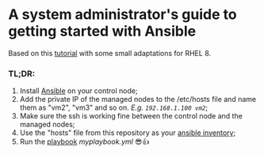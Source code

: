 # A system administrator's guide to getting started with Ansible 
Based on this [tutorial](https://www.redhat.com/en/blog/system-administrators-guide-getting-started-ansible-fast) with some small adaptations for RHEL 8.
### TL;DR: 
1. Install [Ansible](https://docs.ansible.com/ansible/latest/installation_guide/intro_installation.html) on your control node;
2. Add the private IP of the managed nodes to the /etc/hosts file and name them as "vm2", "vm3" and so on. *E.g. `192.168.1.100 vm2`*;
3. Make sure the ssh is working fine between the control node and the managed nodes; 
3. Use the "hosts" file from this repository as your [ansible inventory](https://docs.ansible.com/ansible/latest/user_guide/intro_inventory.html);
4. Run the [playbook](https://docs.ansible.com/ansible/latest/user_guide/playbooks.html) *myplaybook.yml* 😎👍
